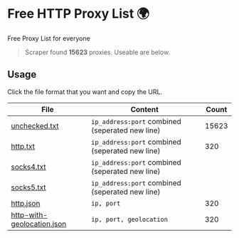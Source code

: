 
# Free HTTP Proxy List 🌍

Free Proxy List for everyone
> Scraper found **15623** proxies. Useable are below.

## Usage

Click the file format that you want and copy the URL.


|File|Content|Count|
|----|-------|-----|
|[unchecked.txt](https://raw.githubusercontent.com/yemixzy/proxy-list/main/proxies/unchecked.txt)|`ip_address:port` combined (seperated new line)|15623|
|[http.txt](https://raw.githubusercontent.com/yemixzy/proxy-list/main/proxies/http.txt)|`ip_address:port` combined (seperated new line)|320|
|[socks4.txt](https://raw.githubusercontent.com/yemixzy/proxy-list/main/proxies/socks4.txt)|`ip_address:port` combined (seperated new line)| |
|[socks5.txt](https://raw.githubusercontent.com/yemixzy/proxy-list/main/proxies/socks5.txt)|`ip_address:port` combined (seperated new line)| |
|[http.json](https://raw.githubusercontent.com/yemixzy/proxy-list/main/proxies/http.json)|`ip, port`|320|
|[http-with-geolocation.json](https://raw.githubusercontent.com/yemixzy/proxy-list/main/proxies/http-with-geolocation.json)|`ip, port, geolocation`|320|

